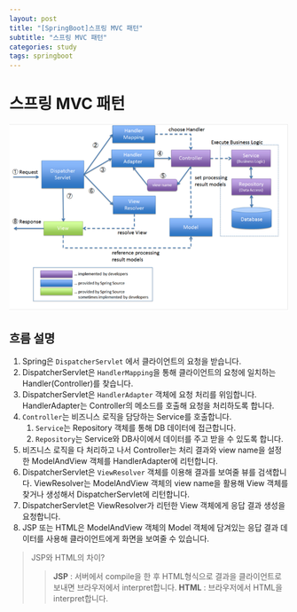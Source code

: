 ```yaml
---
layout: post
title: "[SpringBoot]스프링 MVC 패턴"
subtitle: "스프링 MVC 패턴"
categories: study
tags: springboot
---
```


# 스프링 MVC 패턴

![SpringMvcFlow.png](/assets/img/springboot/SpringMvcFlow.png)

## 흐름 설명

1. Spring은 `DispatcherServlet` 에서 클라이언트의 요청을 받습니다.
2. DispatcherServlet은 `HandlerMapping`을 통해 클라이언트의 요청에 일치하는 Handler(Controller)를 찾습니다.
3. DispatcherServlet은 `HandlerAdapter` 객체에 요청 처리를 위임합니다. HandlerAdapter는 Controller의 메소드를 호출해 요청을 처리하도록 합니다.
4. `Controller`는 비즈니스 로직을 담당하는 Service를 호출합니다.
   1. `Service`는 Repository 객체를 통해 DB 데이터에 접근합니다.
   2. `Repository`는 Service와 DB사이에서 데이터를 주고 받을 수 있도록 합니다.
5. 비즈니스 로직을 다 처리하고 나서 Controller는 처리 결과와 view name을 설정한 ModelAndView 객체를 HandlerAdapter에 리턴합니다.
6. DispatcherServlet은 `ViewResolver` 객체를 이용해 결과를 보여줄 뷰를 검색합니다. ViewResolver는 ModelAndView 객체의 view name을 활용해 View 객체를 찾거나 생성해서 DispatcherServlet에 리턴합니다.
7. DispatcherServlet은 ViewResolver가 리턴한 View 객체에게 응답 결과 생성을 요청합니다.
8. JSP 또는 HTML은 ModelAndView 객체의 Model 객체에 담겨있는 응답 결과 데이터를 사용해 클라이언트에게 화면을 보여줄 수 있습니다.

> JSP와 HTML의 차이?
>
> > **JSP** : 서버에서 compile을 한 후 HTML형식으로 결과을 클라이언트로 보내면 브라우저에서 interpret합니다.
> > **HTML** : 브라우저에서 HTML을 interpret합니다.
